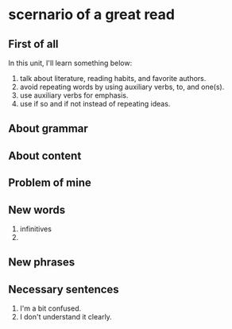 # scernario of a great read

## First of all

In this unit, I'll learn something below:

1. talk about literature, reading habits, and favorite authors.
2. avoid repeating words by using auxiliary verbs, to, and one(s).
3. use auxiliary verbs for emphasis.
4. use if so and if not instead of repeating ideas.

## About grammar

## About content

## Problem of mine

## New words

1. infinitives
2.

## New phrases

## Necessary sentences

1. I'm a bit confused.
2. I don't understand it clearly.
